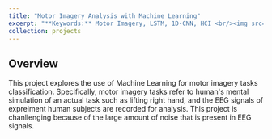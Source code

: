 ```yaml
---
title: "Motor Imagery Analysis with Machine Learning"
excerpt: "**Keywords:** Motor Imagery, LSTM, 1D-CNN, HCI <br/><img src='/images/eeg_project_img.jpeg'>"
collection: projects
---
```


## Overview

This project explores the use of Machine Learning for motor imagery tasks classification. Specifically, motor imagery tasks refer to human's mental simulation of an actual task such as lifting right hand, and the EEG signals of expreiment human subjects are recorded for analysis. This project is chanllenging because of the large amount of noise that is present in EEG signals. 





